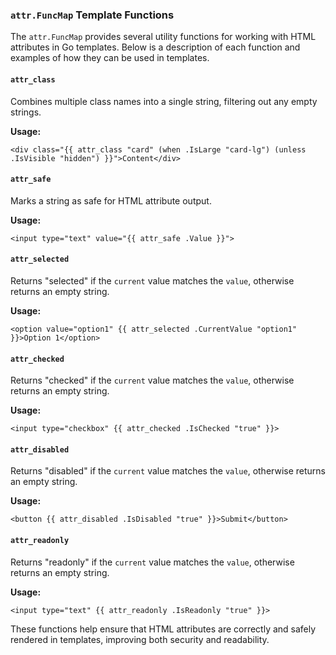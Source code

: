 ### `attr.FuncMap` Template Functions

The `attr.FuncMap` provides several utility functions for working with HTML attributes in Go templates. Below is a description of each function and examples of how they can be used in templates.

#### `attr_class`

Combines multiple class names into a single string, filtering out any empty strings.

**Usage:**

```gotemplate
<div class="{{ attr_class "card" (when .IsLarge "card-lg") (unless .IsVisible "hidden") }}">Content</div>
```

#### `attr_safe`

Marks a string as safe for HTML attribute output.

**Usage:**

```gotemplate
<input type="text" value="{{ attr_safe .Value }}">
```

#### `attr_selected`

Returns "selected" if the `current` value matches the `value`, otherwise returns an empty string.

**Usage:**

```gotemplate
<option value="option1" {{ attr_selected .CurrentValue "option1" }}>Option 1</option>
```

#### `attr_checked`

Returns "checked" if the `current` value matches the `value`, otherwise returns an empty string.

**Usage:**

```gotemplate
<input type="checkbox" {{ attr_checked .IsChecked "true" }}>
```

#### `attr_disabled`

Returns "disabled" if the `current` value matches the `value`, otherwise returns an empty string.

**Usage:**

```gotemplate
<button {{ attr_disabled .IsDisabled "true" }}>Submit</button>
```

#### `attr_readonly`

Returns "readonly" if the `current` value matches the `value`, otherwise returns an empty string.

**Usage:**

```gotemplate
<input type="text" {{ attr_readonly .IsReadonly "true" }}>
```

These functions help ensure that HTML attributes are correctly and safely rendered in templates, improving both security and readability.
